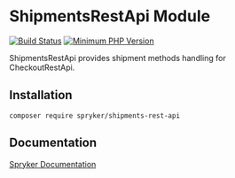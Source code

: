 # ShipmentsRestApi Module
[![Build Status](https://travis-ci.org/spryker/shipments-rest-api.svg)](https://travis-ci.org/spryker/shipments-rest-api)
[![Minimum PHP Version](https://img.shields.io/badge/php-%3E%3D%207.2-8892BF.svg)](https://php.net/)

ShipmentsRestApi provides shipment methods handling for CheckoutRestApi.

## Installation

```
composer require spryker/shipments-rest-api
```

## Documentation

[Spryker Documentation](https://academy.spryker.com/developing_with_spryker/module_guide/modules.html)
